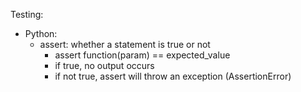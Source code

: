 Testing:
- Python:
  - assert: whether a statement is true or not
    - assert function(param) == expected_value
    - if true, no output occurs
    - if not true, assert will throw an exception (AssertionError)
